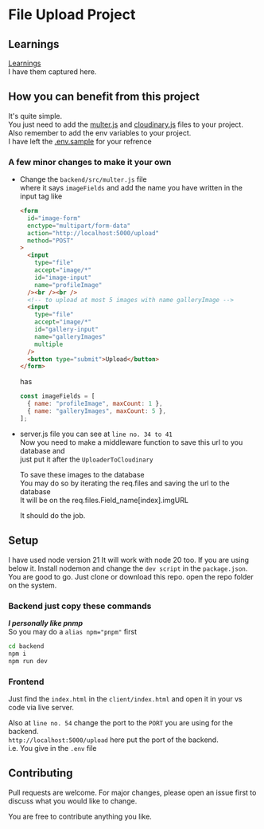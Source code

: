 # File Upload Project

## Learnings

[Learnings](Learnings)  
I have them captured here.

## How you can benefit from this project

It's quite simple.  
You just need to add the [multer.js](backend/src/multer.js) and [cloudinary.js](backend/src/cloudinary.js) files to your project.  
Also remember to add the env variables to your project.  
I have left the [.env.sample](backend/.env.sample) for your refrence

### A few minor changes to make it your own

- Change the `backend/src/multer.js` file  
   where it says `imageFields` and add the name you have written in the input tag like

  ```html
  <form
    id="image-form"
    enctype="multipart/form-data"
    action="http://localhost:5000/upload"
    method="POST"
  >
    <input
      type="file"
      accept="image/*"
      id="image-input"
      name="profileImage"
    /><br /><br />
    <!-- to upload at most 5 images with name galleryImage -->
    <input
      type="file"
      accept="image/*"
      id="gallery-input"
      name="galleryImages"
      multiple
    />
    <button type="submit">Upload</button>
  </form>
  ```

  has

  ```js
  const imageFields = [
    { name: "profileImage", maxCount: 1 },
    { name: "galleryImages", maxCount: 5 },
  ];
  ```

- server.js file
  you can see at `line no. 34 to 41`  
  Now you need to make a middleware function to save this url to you database and  
  just put it after the `UploaderToCloudinary`

  To save these images to the database  
  You may do so by iterating the req.files and saving the url to the database  
  It will be on the req.files.Field_name[index].imgURL

  It should do the job.

## Setup

I have used node version 21 It will work with node 20 too. If you
are using below it. Install nodemon and change the `dev script` in the
`package.json`. You are good to go. Just clone or download this repo. open the
repo folder on the system.

### Backend just copy these commands

**_I personally like pnmp_**  
So you may do a `alias npm="pnpm"` first

```sh
cd backend
npm i
npm run dev
```

### Frontend

Just find the `index.html` in the `client/index.html` and open it in your vs code via live server.

Also at `line no. 54` change the port to the `PORT` you are using for the backend.  
`http://localhost:5000/upload` here put the port of the backend.  
i.e. You give in the `.env` file

## Contributing

Pull requests are welcome.
For major changes, please open an issue first to discuss what you would like to change.

You are free to contribute anything you like.
